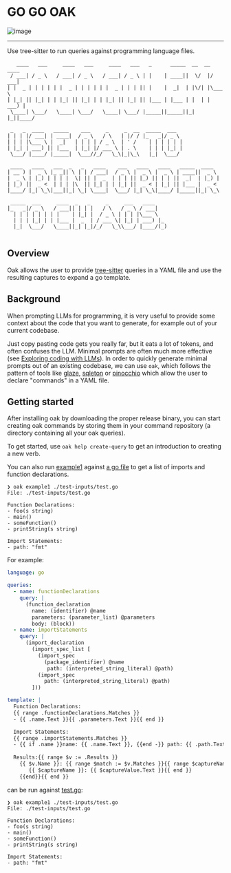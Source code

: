 # GO GO OAK

![image](https://user-images.githubusercontent.com/128441/233886270-13d0cdd7-ca86-4bea-982a-ffee978b2dd7.png)


---

Use tree-sitter to run queries against programming language files.

```
   ____   ___     ____   ___     ____   ___   _      _____  __  __  ____  
 / ___| / _ \   / ___| / _ \   / ___| / _ \ | |    | ____||  \/  |/ ___| 
| |  _ | | | | | |  _ | | | | | |  _ | | | || |    |  _|  | |\/| |\___ \ 
| |_| || |_| | | |_| || |_| | | |_| || |_| || |___ | |___ | |  | | ___) |
 \____| \___/   \____| \___/   \____| \___/ |_____||_____||_|  |_||____/ 
                                                                         
 _   _  ____   _____    ___     _     _  __  _____  ___  
| | | |/ ___| | ____|  / _ \   / \   | |/ / |_   _|/ _ \ 
| | | |\___ \ |  _|   | | | | / _ \  | ' /    | | | | | |
| |_| | ___) || |___  | |_| |/ ___ \ | . \    | | | |_| |
 \___/ |____/ |_____|  \___//_/   \_\|_|\_\   |_|  \___/ 
                                                         
 ____   ____   ___  _   _   ____    ___   ____   ____   _____  ____  
| __ ) |  _ \ |_ _|| \ | | / ___|  / _ \ |  _ \ |  _ \ | ____||  _ \ 
|  _ \ | |_) | | | |  \| || |  _  | | | || |_) || | | ||  _|  | |_) |
| |_) ||  _ <  | | | |\  || |_| | | |_| ||  _ < | |_| || |___ |  _ < 
|____/ |_| \_\|___||_| \_| \____|  \___/ |_| \_\|____/ |_____||_| \_\
                                                                     
 _____  ___     ____  _   _     _     ___   ____    
|_   _|/ _ \   / ___|| | | |   / \   / _ \ / ___|   
  | | | | | | | |    | |_| |  / _ \ | | | |\___ \   
  | | | |_| | | |___ |  _  | / ___ \| |_| | ___) |_ 
  |_|  \___/   \____||_| |_|/_/   \_\\___/ |____/(_)
                                                    
```

## Overview

Oak allows the user to provide [tree-sitter](https://tree-sitter.github.io/tree-sitter/) queries
in a YAML file and use the resulting captures to expand a go template.

## Background

When prompting LLMs for programming, it is very useful to provide some context about
the code that you want to generate, for example out of your current codebase.

Just copy pasting code gets you really far, but it eats a lot of tokens, and often 
confuses the LLM. Minimal prompts are often much more effective (see [Exploring coding with LLMs](https://share.descript.com/view/CDetEUb5doZ)).
In order to quickly generate minimal prompts out of an existing codebase, we can use `oak`,
which follows the pattern of tools like [glaze](https://github.com/go-go-golems/glazed),
[sqleton](https://github.com/go-go-golems/sqleton) or [pinocchio](https://github.com/go-go-golems/geppetto)
which allow the user to declare "commands" in a YAML file.

## Getting started

After installing oak by downloading the proper release binary, you can start creating oak commands
by storing them in your command repository (a directory containing all your oak queries).

To get started, use `oak help create-query` to get an introduction to creating a new verb.

You can also run [example1](./cmd/oak/queries/example1.yaml) against [a go file](./test-inputs/test.go)
to get a list of imports and function declarations.

```
❯ oak example1 ./test-inputs/test.go
File: ./test-inputs/test.go

Function Declarations:
- foo(s string) 
- main() 
- someFunction() 
- printString(s string) 

Import Statements:
- path: "fmt"
```


For example:

```yaml
language: go

queries:
  - name: functionDeclarations
    query: |
      (function_declaration
        name: (identifier) @name
        parameters: (parameter_list) @parameters
        body: (block))
  - name: importStatements
    query: |
      (import_declaration
        (import_spec_list [
          (import_spec
            (package_identifier) @name
             path: (interpreted_string_literal) @path)
          (import_spec
            path: (interpreted_string_literal) @path)
        ]))

template: |
  Function Declarations:
  {{ range .functionDeclarations.Matches }}
  - {{ .name.Text }}{{ .parameters.Text }}{{ end }}

  Import Statements:
  {{ range .importStatements.Matches }}
  - {{ if .name }}name: {{ .name.Text }}, {{end -}} path: {{ .path.Text }}{{ end }}
  
  Results:{{ range $v := .Results }}
    {{ $v.Name }}: {{ range $match := $v.Matches }}{{ range $captureName, $captureValue := $match }}
       {{ $captureName }}: {{ $captureValue.Text }}{{ end }}
    {{end}}{{ end }}
```

can be run against [test.go](test-inputs/test.go):

```
❯ oak example1 ./test-inputs/test.go 
File: ./test-inputs/test.go

Function Declarations:
- foo(s string) 
- main() 
- someFunction() 
- printString(s string) 

Import Statements:
- path: "fmt"
```
